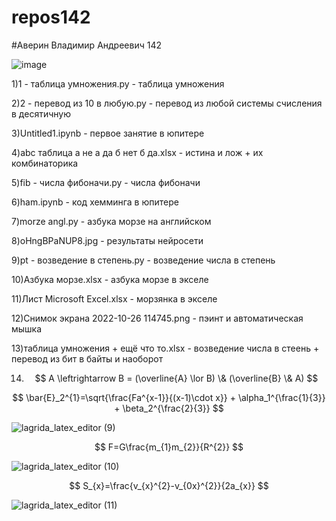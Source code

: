 # repos142
#Аверин Владимир Андреевич 142

![image](https://user-images.githubusercontent.com/114554606/192688483-d09784f4-9071-46f7-972d-75f90c4a0d12.png)

1)1 - таблица умножения.py - таблица умножения

2)2 - перевод из 10 в любую.py - перевод из любой системы счисления в десятичную

3)Untitled1.ipynb - первое занятие в юпитере

4)abc таблица а не а да б нет б да.xlsx - истина и лож + их комбинаторика

5)fib - числа фибоначи.py - числа фибоначи

6)ham.ipynb - код хемминга в юпитере

7)morze angl.py - азбука морзе на английском

8)oHngBPaNUP8.jpg - результаты нейросети

9)pt - возведение в степень.py - возведение числа в степень

10)Азбука морзе.xlsx - азбука морзе в экселе

11)Лист Microsoft Excel.xlsx - морзянка в экселе

12)Снимок экрана 2022-10-26 114745.png - пэинт и автоматическая мышка

13)таблица умножения + ещё что то.xlsx - возведение числа в стеень + перевод из бит в байты и наоборот

14) $$ A \leftrightarrow B = (\overline{A} \lor B) \& (\overline{B} \& A) $$

$$ \bar{E}_2^{1}=\sqrt{\frac{Fa^{x-1}}{(x-1)\cdot x}} + \alpha_1^{\frac{1}{3}} + \beta_2^{\frac{2}{3}} $$

![lagrida_latex_editor (9)](https://user-images.githubusercontent.com/114554606/200734867-10e9e42b-d918-4ddd-b49e-d26ead18f3d6.png)

$$ F=G\frac{m_{1}m_{2}}{R^{2}} $$

![lagrida_latex_editor (10)](https://user-images.githubusercontent.com/114554606/200734973-26eb7dc6-b280-4977-b561-958779221352.png)

$$ S_{x}=\frac{v_{x}^{2}-v_{0x}^{2}}{2a_{x}} $$

![lagrida_latex_editor (11)](https://user-images.githubusercontent.com/114554606/200735013-8a240c77-8eec-4ab8-bcb4-f99c5e76de22.png)
